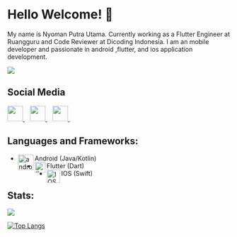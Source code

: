 <h1 align='left'>Hello Welcome! 👋</h1>

My name is Nyoman Putra Utama. Currently working as a Flutter Engineer at Ruangguru and Code Reviewer at Dicoding Indonesia.
I am an mobile developer and passionate in android ,flutter, and ios application development.

![](https://komarev.com/ghpvc/?username=putrautama007&color=green)

## Social Media

<p>
  <a href="https://www.linkedin.com/in/putrautama007/">
    <img width="35px" src="https://icons.veryicon.com/png/o/brands/logo-1/linkedin-box-fill-1.png" />
  </a>&nbsp;&nbsp;
  <a href="https://medium.com/@putrautama30">
    <img width="35px" src="https://icons.veryicon.com/png/o/internet--web/logos/medium-fill.png" />
  </a>&nbsp;&nbsp;
   <a href="https://www.instagram.com/putrautama007">
    <img width="35px" src="https://icons.veryicon.com/png/o/brands/logo-1/instagram-fill-2.png" />
  </a>&nbsp;&nbsp;
</p>

## Languages and Frameworks:
- Android (Java/Kotlin)<img align="left" alt="android" width="35px" src="https://source.android.com/setup/images/Android_symbol_green_RGB.png"/>
- Flutter (Dart)<img align="left" alt="flutter" width="24px" src="https://cdn.iconscout.com/icon/free/png-256/flutter-2038877-1720090.png"/>
- IOS (Swift)<img align="left" alt="IOS" width="30px" src="https://cdn.freelogovectors.net/wp-content/uploads/2018/08/IOS-logo.png"/>

## Stats:
<img src="https://github-readme-stats.vercel.app/api?username=putrautama007&show_icons=true">

[![Top Langs](https://github-readme-stats.vercel.app/api/top-langs/?username=putrautama007&layout=compact)](https://github.com/anuraghazra/github-readme-stats)
